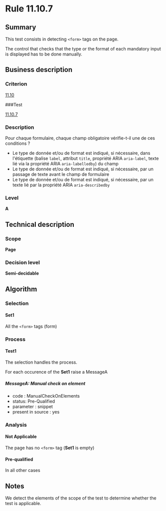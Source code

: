 # Rule 11.10.7

## Summary

This test consists in detecting `<form>` tags on the page.

The control that checks that the type or the format of each mandatory input is displayed has to be done manually.

## Business description

### Criterion

[11.10](http://references.modernisation.gouv.fr/referentiel-technique-0#crit-11-10)

###Test

[11.10.7](http://references.modernisation.gouv.fr/referentiel-technique-0#test-11-10-7)

### Description

Pour chaque formulaire, chaque champ obligatoire v&eacute;rifie-t-il une de ces conditions ? 
 
 * Le type de donn&eacute;e et/ou de format est indiqu&eacute;, si n&eacute;cessaire, dans l'&eacute;tiquette (balise `label`, attribut `title`, propri&eacute;t&eacute; ARIA `aria-label`, texte li&eacute; via la propri&eacute;t&eacute; ARIA `aria-labelledby`) du champ  
 * Le type de donn&eacute;e et/ou de format est indiqu&eacute;, si n&eacute;cessaire, par un passage de texte avant le champ de formulaire 
 * Le type de donn&eacute;e et/ou de format est indiqu&eacute;, si n&eacute;cessaire, par un texte li&eacute; par la propri&eacute;t&eacute; ARIA `aria-describedby` 


### Level

**A**

## Technical description

### Scope

**Page**

### Decision level

**Semi-decidable**

## Algorithm

### Selection

#### Set1

All the `<form>` tags (form)

### Process

#### Test1

The selection handles the process.

For each occurence of the **Set1** raise a MessageA

##### MessageA: Manual check on element

-   code : ManualCheckOnElements
-   status: Pre-Qualified
-   parameter : snippet
-   present in source : yes

### Analysis

#### Not Applicable

The page has no `<form>` tag (**Set1** is empty)

#### Pre-qualified

In all other cases

## Notes

We detect the elements of the scope of the test to determine whether the
test is applicable.
